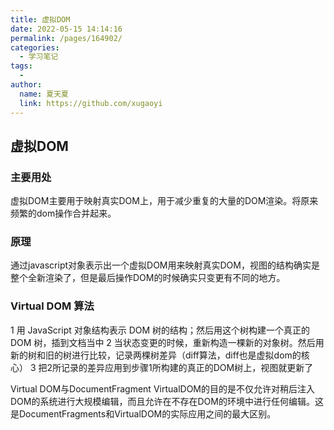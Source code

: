 ```yaml
---
title: 虚拟DOM
date: 2022-05-15 14:14:16
permalink: /pages/164902/
categories:
  - 学习笔记
tags:
  - 
author: 
  name: 夏天夏
  link: https://github.com/xugaoyi
---
```

## 虚拟DOM
### 主要用处
虚拟DOM主要用于映射真实DOM上，用于减少重复的大量的DOM渲染。将原来频繁的dom操作合并起来。

### 原理
通过javascript对象表示出一个虚拟DOM用来映射真实DOM，视图的结构确实是整个全新渲染了，但是最后操作DOM的时候确实只变更有不同的地方。

### Virtual DOM 算法
1 用 JavaScript 对象结构表示 DOM 树的结构；然后用这个树构建一个真正的 DOM 树，插到文档当中
2 当状态变更的时候，重新构造一棵新的对象树。然后用新的树和旧的树进行比较，记录两棵树差异（diff算法，diff也是虚拟dom的核心）
3 把2所记录的差异应用到步骤1所构建的真正的DOM树上，视图就更新了

Virtual DOM与DocumentFragment
VirtualDOM的目的是不仅允许对稍后注入DOM的系统进行大规模编辑，而且允许在不存在DOM的环境中进行任何编辑。这是DocumentFragments和VirtualDOM的实际应用之间的最大区别。